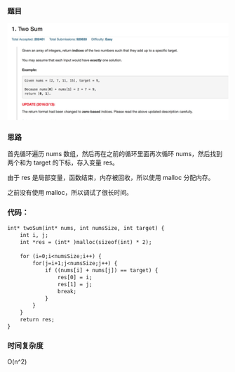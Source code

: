 ### 题目

![Two Sum](../images/1.png)


###  思路

首先循环遍历 nums 数组，然后再在之前的循环里面再次循环 nums，然后找到两个和为 target 的下标，存入变量 res。

由于 res 是局部变量，函数结束，内存被回收，所以使用 malloc 分配内存。

之前没有使用 malloc，所以调试了很长时间。

### 代码：

```
int* twoSum(int* nums, int numsSize, int target) {
	int i, j;
	int *res = (int* )malloc(sizeof(int) * 2);

	for (i=0;i<numsSize;i++) {
		for(j=i+1;j<numsSize;j++) {
			if ((nums[i] + nums[j]) == target) {
				res[0] = i;
				res[1] = j;
				break;
			}
		}
	}
	return res;
}
```

### 时间复杂度 

O(n^2)


